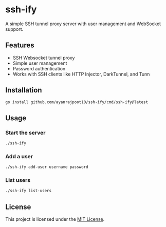 # ssh-ify

A simple SSH tunnel proxy server with user management and WebSocket support.

## Features
- SSH Websocket tunnel proxy
- Simple user management
- Password authentication
- Works with SSH clients like HTTP Injector, DarkTunnel, and Tunn

## Installation

```sh
go install github.com/ayanrajpoot10/ssh-ify/cmd/ssh-ify@latest
```

## Usage

### Start the server
```sh
./ssh-ify
```

### Add a user
```sh
./ssh-ify add-user username password
```

### List users
```sh
./ssh-ify list-users
```

## License
This project is licensed under the [MIT License](LICENSE).
